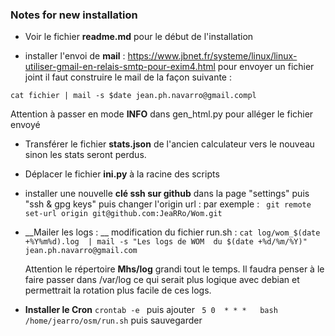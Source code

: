 ### Notes for new installation


* Voir le fichier __readme.md__ pour le début de l'installation

*  installer l'envoi de __mail__ : https://www.jbnet.fr/systeme/linux/linux-utiliser-gmail-en-relais-smtp-pour-exim4.html
  pour envoyer un fichier joint il faut construire le mail de la façon suivante :

  ```cat fichier | mail -s $date jean.ph.navarro@gmail.compl```

  Attention à passer en mode __INFO__ dans gen_html.py pour alléger le fichier envoyé

* Transférer le fichier __stats.json__ de l'ancien calculateur vers le nouveau sinon les stats seront perdus.
* Déplacer le fichier __ini.py__ à la racine des scripts

*  installer une nouvelle __clé ssh sur github__ dans la page "settings" puis "ssh & gpg keys" puis changer l'origin url : par exemple :
```  git remote set-url origin git@github.com:JeaRRo/Wom.git ```

* __Mailer les logs :  __
  modification du fichier run.sh :
  ```cat log/wom_$(date +%Y%m%d).log  | mail -s "Les logs de WOM  du $(date +%d/%m/%Y)" jean.ph.navarro@gmail.com ```

  Attention le répertoire __Mhs/log__ grandi tout le temps. Il faudra penser à le faire passer dans /var/log ce qui serait plus logique avec debian et permettrait la rotation plus facile de ces logs.

* __Installer le Cron__
  ```crontab -e ```  puis ajouter ``` 5 0  * * *   bash /home/jearro/osm/run.sh``` puis sauvegarder
